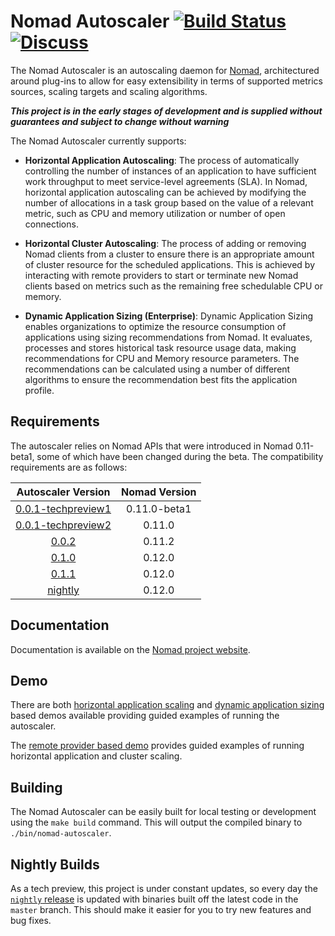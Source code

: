 # Nomad Autoscaler [![Build Status](https://circleci.com/gh/hashicorp/nomad-autoscaler.svg?style=svg)](https://circleci.com/gh/hashicorp/nomad-autoscaler) [![Discuss](https://img.shields.io/badge/discuss-nomad-00BC7F?style=flat)](https://discuss.hashicorp.com/c/nomad)

The Nomad Autoscaler is an autoscaling daemon for [Nomad](https://nomadproject.io/),
architectured around plug-ins to allow for easy extensibility in terms of supported metrics sources,
scaling targets and scaling algorithms.

***This project is in the early stages of development and is supplied without guarantees and subject to change without warning***

The Nomad Autoscaler currently supports:
* **Horizontal Application Autoscaling**: The process of automatically controlling the number of
instances of an application to have sufficient work throughput to meet service-level agreements (SLA).
In Nomad, horizontal application autoscaling can be achieved by modifying the number of allocations
in a task group based on the value of a relevant metric, such as CPU and memory utilization or number
of open connections.

* **Horizontal Cluster Autoscaling**: The process of adding or removing Nomad clients from a cluster
to ensure there is an appropriate amount of cluster resource for the scheduled applications. This is
achieved by interacting with remote providers to start or terminate new Nomad clients based on metrics
such as the remaining free schedulable CPU or memory.

* **Dynamic Application Sizing (Enterprise)**: Dynamic Application Sizing enables organizations to
optimize the resource consumption of applications using sizing recommendations from Nomad. It
evaluates, processes and stores historical task resource usage data, making recommendations for CPU
and Memory resource parameters. The recommendations can be calculated using a number of different
algorithms to ensure the recommendation best fits the application profile.

## Requirements

The autoscaler relies on Nomad APIs that were introduced in Nomad 0.11-beta1, some of which have been changed during the beta.
The compatibility requirements are as follows:

|                                     Autoscaler Version                                    | Nomad Version |
|:-----------------------------------------------------------------------------------------:|:-------------:|
| [0.0.1-techpreview1](https://releases.hashicorp.com/nomad-autoscaler/0.0.1-techpreview1/) | 0.11.0-beta1  |
| [0.0.1-techpreview2](https://releases.hashicorp.com/nomad-autoscaler/0.0.1-techpreview2/) |    0.11.0     |
| [0.0.2](https://releases.hashicorp.com/nomad-autoscaler/0.0.2/)                           |    0.11.2     |
| [0.1.0](https://releases.hashicorp.com/nomad-autoscaler/0.1.0/)                           |    0.12.0     |
| [0.1.1](https://releases.hashicorp.com/nomad-autoscaler/0.1.1/)                           |    0.12.0     |
| [nightly](https://github.com/hashicorp/nomad-autoscaler/releases/tag/nightly)             |    0.12.0     |

## Documentation

Documentation is available on the [Nomad project website](https://www.nomadproject.io/docs/autoscaling).

## Demo

There are both [horizontal application scaling](./demo/vagrant/horizontal-app-scaling/README.md) and
[dynamic application sizing](./demo/vagrant/dynamic-app-sizing/README.md) based demos available
providing guided examples of running the autoscaler.

The [remote provider based demo](./demo/remote/README.md) provides guided examples of running horizontal
application and cluster scaling.

## Building

The Nomad Autoscaler can be easily built for local testing or development using the `make build`
command. This will output the compiled binary to `./bin/nomad-autoscaler`.

## Nightly Builds

As a tech preview, this project is under constant updates, so every day the
[`nightly` release](https://github.com/hashicorp/nomad-autoscaler/releases/tag/nightly) is updated
with binaries built off the latest code in the `master` branch. This should make it easier for you
to try new features and bug fixes.
